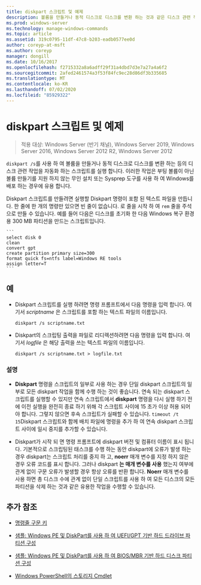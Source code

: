 ```yaml
---
title: diskpart 스크립트 및 예제
description: 볼륨을 만들거나 동적 디스크로 디스크를 변환 하는 것과 같은 디스크 관련 작업을 자동화 하는 방법에 대 한 예제 및 diskpart 스크립트에 대 한 참조 문서입니다.
ms.prod: windows-server
ms.technology: manage-windows-commands
ms.topic: article
ms.assetid: 319c0795-11df-47c8-b203-eadb0577ee0d
author: coreyp-at-msft
ms.author: coreyp
manager: dongill
ms.date: 10/16/2017
ms.openlocfilehash: f2715332a8a6adff29f31a4dbd7d3e7a27a4a6f2
ms.sourcegitcommit: 2afed2461574a3f53f84fc9ec28d86df3b335685
ms.translationtype: MT
ms.contentlocale: ko-KR
ms.lasthandoff: 07/02/2020
ms.locfileid: "85929322"
---
```

# <a name="diskpart-scripts-and-examples"></a>diskpart 스크립트 및 예제

> 적용 대상: Windows Server (반기 채널), Windows Server 2019, Windows Server 2016, Windows Server 2012 R2, Windows Server 2012

`diskpart /s`를 사용 하 여 볼륨을 만들거나 동적 디스크로 디스크를 변환 하는 등의 디스크 관련 작업을 자동화 하는 스크립트를 실행 합니다. 이러한 작업은 부팅 볼륨이 아닌 볼륨 만들기를 지원 하지 않는 무인 설치 또는 Sysprep 도구를 사용 하 여 Windows를 배포 하는 경우에 유용 합니다.

Diskpart 스크립트를 만들려면 실행할 Diskpart 명령이 포함 된 텍스트 파일을 만듭니다. 한 줄에 한 개의 명령만 있으면 빈 줄이 없습니다. 로 줄을 시작 하 여 `rem` 줄을 주석으로 만들 수 있습니다. 예를 들어 다음은 디스크를 초기화 한 다음 Windows 복구 환경용 300 MB 파티션을 만드는 스크립트입니다.

    ```
    select disk 0
    clean
    convert gpt
    create partition primary size=300
    format quick fs=ntfs label=Windows RE tools
    assign letter=T
    ```

## <a name="examples"></a>예

- Diskpart 스크립트를 실행 하려면 명령 프롬프트에서 다음 명령을 입력 합니다. 여기서 *scriptname* 은 스크립트를 포함 하는 텍스트 파일의 이름입니다.

    ```
    diskpart /s scriptname.txt
    ```

- Diskpart의 스크립팅 출력을 파일로 리디렉션하려면 다음 명령을 입력 합니다. 여기서 *logfile* 은 해당 출력을 쓰는 텍스트 파일의 이름입니다.

    ```
    diskpart /s scriptname.txt > logfile.txt
    ```

### <a name="remarks"></a>설명

- **Diskpart** 명령을 스크립트의 일부로 사용 하는 경우 단일 diskpart 스크립트의 일부로 모든 diskpart 작업을 함께 수행 하는 것이 좋습니다. 연속 되는 diskpart 스크립트를 실행할 수 있지만 연속 스크립트에서 **diskpart** 명령을 다시 실행 하기 전에 이전 실행을 완전히 종료 하기 위해 각 스크립트 사이에 15 초가 이상 허용 되어야 합니다. 그렇지 않으면 후속 스크립트가 실패할 수 있습니다. `timeout /t 15`Diskpart 스크립트와 함께 배치 파일에 명령을 추가 하 여 연속 diskpart 스크립트 사이에 일시 중지를 추가할 수 있습니다.

- Diskpart가 시작 되 면 명령 프롬프트에 diskpart 버전 및 컴퓨터 이름이 표시 됩니다. 기본적으로 스크립팅된 태스크를 수행 하는 동안 diskpart에 오류가 발생 하는 경우 diskpart는 스크립트 처리를 중지 하 고, **noerr** 매개 변수를 지정 하지 않은 경우 오류 코드를 표시 합니다. 그러나 diskpart **는 매개 변수를 사용** 했는지 여부에 관계 없이 구문 오류가 발생할 경우 항상 오류를 반환 합니다. **Noerr** 매개 변수를 사용 하면 총 디스크 수에 관계 없이 단일 스크립트를 사용 하 여 모든 디스크의 모든 파티션을 삭제 하는 것과 같은 유용한 작업을 수행할 수 있습니다.

## <a name="additional-references"></a>추가 참조

- [명령줄 구문 키](command-line-syntax-key.md)

- [샘플: Windows PE 및 DiskPart를 사용 하 여 UEFI/GPT 기반 하드 드라이브 파티션 구성](https://docs.microsoft.com/previous-versions/windows/it-pro/windows-8.1-and-8/hh825686(v=win.10))

- [샘플: Windows PE 및 DiskPart를 사용 하 여 BIOS/MBR 기반 하드 디스크 파티션 구성](https://docs.microsoft.com/previous-versions/windows/it-pro/windows-8.1-and-8/hh825677(v=win.10))

- [Windows PowerShell의 스토리지 Cmdlet](https://docs.microsoft.com/powershell/module/storage/?view=win10-ps)
